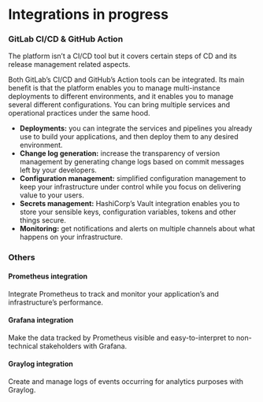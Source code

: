 # Integrations in progress

### GitLab CI/CD & GitHub Action

The platform isn’t a CI/CD tool but it covers certain steps of CD and its release management related aspects.

Both GitLab’s CI/CD and GitHub’s Action tools can be integrated. Its main benefit is that the platform enables you to manage multi-instance deployments to different environments, and it enables you to manage several different configurations. You can bring multiple services and operational practices under the same hood.

* **Deployments:** you can integrate the services and pipelines you already use to build your applications, and then deploy them to any desired environment.
* **Change log generation:** increase the transparency of version management by generating change logs based on commit messages left by your developers.
* **Configuration management:** simplified configuration management to keep your infrastructure under control while you focus on delivering value to your users.
* **Secrets management:** HashiCorp’s Vault integration enables you to store your sensible keys, configuration variables, tokens and other things secure.
* **Monitoring:** get notifications and alerts on multiple channels about what happens on your infrastructure.

### Others

#### Prometheus integration

Integrate Prometheus to track and monitor your application’s and infrastructure’s performance.

#### Grafana integration

Make the data tracked by Prometheus visible and easy-to-interpret to non-technical stakeholders with Grafana.

#### Graylog integration

Create and manage logs of events occurring for analytics purposes with Graylog.
